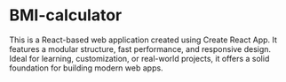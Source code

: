 # BMI-calculator
This is a React-based web application created using Create React App. It features a modular structure, fast performance, and responsive design. Ideal for learning, customization, or real-world projects, it offers a solid foundation for building modern web apps.
